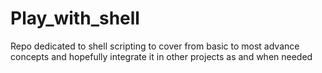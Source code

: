 # Play_with_shell
Repo dedicated to shell scripting to cover from basic to most advance concepts and hopefully integrate it in other projects as and when needed 
